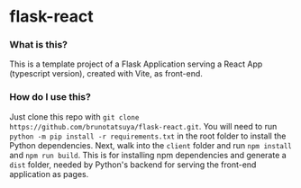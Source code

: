 # flask-react

### What is this?

This is a template project of a Flask Application serving a React App (typescript version), created with Vite, as front-end.

### How do I use this?

Just clone this repo with `git clone https://github.com/brunotatsuya/flask-react.git`. You will need to run `python -m pip install -r requirements.txt` in the root folder to install the Python dependencies. Next, walk into the `client` folder and run `npm install` and `npm run build`. This is for installing npm dependencies and generate a `dist` folder, needed by Python's backend for serving the front-end application as pages.
